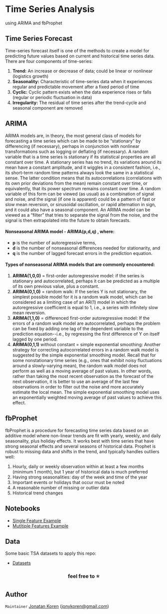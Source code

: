 # Time Series Analysis
using ARIMA and fbProphet

## Time Series Forecast
Time-series forecast itself is one of the methods to create a model for predicting future values based on current and historical time series data. There are four components of time-series:
1. <strong>Trend:</strong> An increase or decrease of data; could be linear or nonlinear (logistics growth)
2. <strong>Seasonality:</strong> Characteristic of time-series data when it experiences regular and predictable movement after a fixed period of time
3. <strong>Cyclic:</strong> Cyclic pattern exists when the data experience rises or falls (regular or periodic fluctuation in data)
4. <strong>Irregularity:</strong> The residual of time series after the trend-cycle and seasonal component are removed


## ARIMA
ARIMA models are, in theory, the most general class of models for forecasting a time series which can be made to be “stationary” by differencing (if necessary), perhaps in conjunction with nonlinear transformations such as logging or deflating (if necessary). A random variable that is a time series is stationary if its statistical properties are all constant over time.  A stationary series has no trend, its variations around its mean have a constant amplitude, and it wiggles in a consistent fashion, i.e., its short-term random time patterns always look the same in a statistical sense.  The latter condition means that its autocorrelations (correlations with its own prior deviations from the mean) remain constant over time, or equivalently, that its power spectrum remains constant over time.  A random variable of this form can be viewed (as usual) as a combination of signal and noise, and the signal (if one is apparent) could be a pattern of fast or slow mean reversion, or sinusoidal oscillation, or rapid alternation in sign, and it could also have a seasonal component.  An ARIMA model can be viewed as a “filter” that tries to separate the signal from the noise, and the signal is then extrapolated into the future to obtain forecasts.
#### Nonseasonal ARIMA model - ARIMA(p,d,q) , where: 
* <strong>p</strong> is the number of autoregressive terms, 
* <strong>d</strong> is the number of nonseasonal differences needed for stationarity, and 
* <strong>q</strong> is the number of lagged forecast errors in the prediction equation. 

#### Types of nonseasonal ARIMA models that are commonly encountered:
1. <strong>ARIMA(1,0,0)</strong> = first-order autoregressive model:
if the series is stationary and autocorrelated, perhaps it can be predicted as a multiple of its own previous value, plus a constant.
2. <strong>ARIMA(0,1,0)</strong> = random walk:
If the series Y is not stationary, the simplest possible model for it is a random walk model, which can be considered as a limiting case of an AR(1) model in which the autoregressive coefficient is equal to 1, i.e., a series with infinitely slow mean reversion.
3. <strong>ARIMA(1,1,0)</strong> = differenced first-order autoregressive model:
If the errors of a random walk model are autocorrelated, perhaps the problem can be fixed by adding one lag of the dependent variable to the prediction equation--i.e., by regressing the first difference of Y on itself lagged by one period.
4. <strong>ARIMA(0,1,1)</strong> without constant = simple exponential smoothing:
Another strategy for correcting autocorrelated errors in a random walk model is suggested by the simple exponential smoothing model. Recall that for some nonstationary time series (e.g., ones that exhibit noisy fluctuations around a slowly-varying mean), the random walk model does not perform as well as a moving average of past values. In other words, rather than taking the most recent observation as the forecast of the next observation, it is better to use an average of the last few observations in order to filter out the noise and more accurately estimate the local mean. The simple exponential smoothing model uses an exponentially weighted moving average of past values to achieve this effect.

## fbProphet
fbProphet is a procedure for forecasting time series data based on an additive model where non-linear trends are fit with yearly, weekly, and daily seasonality, plus holiday effects. It works best with time series that have strong seasonal effects and several seasons of historical data. Prophet is robust to missing data and shifts in the trend, and typically handles outliers well:
1. Hourly, daily or weekly observation within at least a few months (minimum 1 month), but 1 year of historical data is much preferred
2. Having strong seasonalities: day of the week and time of the year
3. Important events or holidays that occur must be noted
4. A reasonable number of missing or outlier data
5. Historical trend changes

## Notebooks
* [Single Feature Example](https://github.com/jonykoren/Time_Series_Analysis/blob/master/Minimum_Daily_Temperatures.ipynb)
* [Mutltiple Features Example](https://github.com/jonykoren/Time_Series_Analysis/blob/master/Superstore.ipynb)

## Data
Some basic TSA datasets to apply this repo:
* [Datasets](https://github.com/jonykoren/Time_Series_Analysis/tree/master/data)


### <p align="center">feel free to ⭐️</p>

## Author
`Maintainer` [Jonatan Koren](https://jonykoren.github.io/) (jonykoren@gmail.com)

